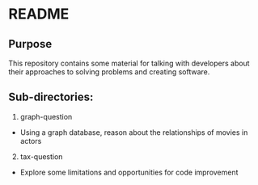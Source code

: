 # README

## Purpose

This repository contains some material for talking with developers about their approaches to solving problems and creating software.

## Sub-directories:

1. graph-question
  * Using a graph database, reason about the relationships of movies in actors
2. tax-question
  * Explore some limitations and opportunities for code improvement
